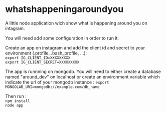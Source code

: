 whatshappeningaroundyou
=======================

A little node application wich show what is happening around you on intagram.

You will need add some configuration in order to run it.

Create an app on instagram and add the client id and secret to your environment (.profile, .bash_profile, ...):  
`export IG_CLIENT_ID=XXXXXXXXX`  
`export IG_CLIENT_SECRET=XXXXXXXXX`

The app is runnning on mongodb.
You will need to either create a database named "around_dev" on localhost or create an environment variable which indicate the url of your mongodb instance :
`export MONGOLAB_URI=mongodb://example.com/db_name`

Then run :  
`npm install`  
`node app`


